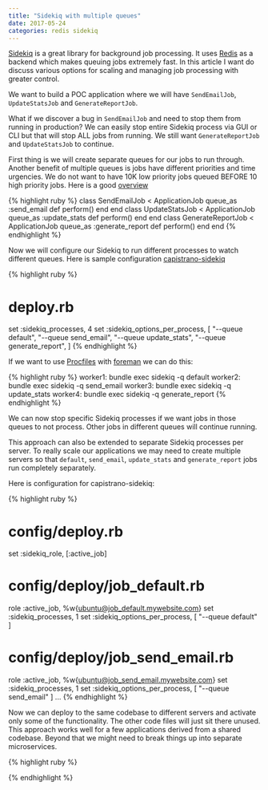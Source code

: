 ```yaml
---
title: "Sidekiq with multiple queues"
date: 2017-05-24
categories: redis sidekiq
---
```


[Sidekiq](http://sidekiq.org/) is a great library for background job processing.  It uses [Redis](https://redis.io/) as a backend which makes queuing jobs extremely fast.  In this article I want do discuss various options for scaling and managing job processing with greater control.

We want to build a POC application where we will have `SendEmailJob`, `UpdateStatsJob` and `GenerateReportJob`.  

What if we discover a bug in `SendEmailJob` and need to stop them from running in production?  We can easily stop entire Sidekiq process via GUI or CLI but that will stop ALL jobs from running.  We still want `GenerateReportJob` and `UpdateStatsJob` to continue.  

First thing is we will create separate queues for our jobs to run through.  Another benefit of multiple queues is jobs have different priorities and time urgencies.  We do not want to have 10K low priority jobs queued BEFORE 10 high priority jobs.  Here is a good [overview](https://github.com/mperham/sidekiq/wiki/Advanced-Options#queues)

{% highlight ruby %}
class SendEmailJob < ApplicationJob
  queue_as :send_email
  def perform()
  end
end
class UpdateStatsJob < ApplicationJob
  queue_as :update_stats
  def perform()
  end
end
class GenerateReportJob < ApplicationJob
  queue_as :generate_report
  def perform()
  end
end
{% endhighlight %}

Now we will configure our Sidekiq to run different processes to watch different queues.  Here is sample configuration [capistrano-sidekiq](https://github.com/seuros/capistrano-sidekiq)

{% highlight ruby %}
# deploy.rb
set :sidekiq_processes, 4
set :sidekiq_options_per_process, [
  "--queue default",
  "--queue send_email",
  "--queue update_stats",
  "--queue generate_report",
]
{% endhighlight %}

If we want to use [Procfiles](https://devcenter.heroku.com/articles/procfile) with [foreman](https://ddollar.github.io/foreman/) we can do this:

{% highlight ruby %}
worker1: bundle exec sidekiq -q default
worker2: bundle exec sidekiq -q send_email
worker3: bundle exec sidekiq -q update_stats
worker4: bundle exec sidekiq -q generate_report
{% endhighlight %}

We can now stop specific Sidekiq processes if we want jobs in those queues to not process.  Other jobs in different queues will continue running.  

This approach can also be extended to separate Sidekiq processes per server.  To really scale our applications we may need to create multiple servers so that `default`, `send_email`, `update_stats` and `generate_report` jobs run completely separately.  

Here is configuration for capistrano-sidekiq:

{% highlight ruby %}
# config/deploy.rb
set :sidekiq_role, [:active_job]
# config/deploy/job_default.rb
role :active_job, %w{ubuntu@job_default.mywebsite.com}
set :sidekiq_processes, 1
set :sidekiq_options_per_process, [ "--queue default" ]
# config/deploy/job_send_email.rb
role :active_job, %w{ubuntu@job_send_email.mywebsite.com}
set :sidekiq_processes, 1
set :sidekiq_options_per_process, [ "--queue send_email" ]
...
{% endhighlight %}

Now we can deploy to the same codebase to different servers and activate only some of the functionality.  The other code files will just sit there unused.  This approach works well for a few applications derived from a shared codebase.  Beyond that we might need to break things up into separate microservices.  

{% highlight ruby %}

{% endhighlight %}
